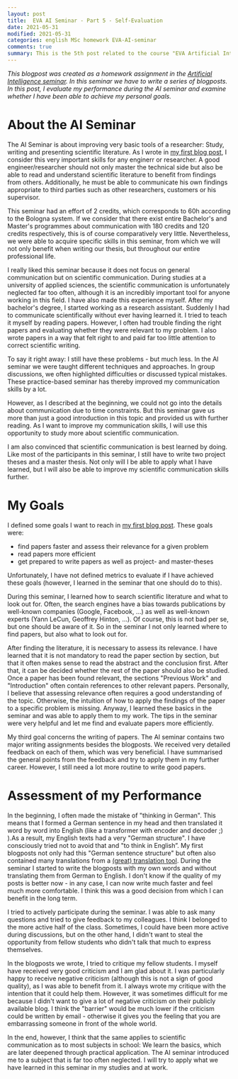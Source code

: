 ```yaml
---
layout: post
title:  EVA AI Seminar - Part 5 - Self-Evaluation
date: 2021-05-31
modified: 2021-05-31
categories: english MSc homework EVA-AI-seminar
comments: true
summary: This is the 5th post related to the course "EVA Artificial Intelligence Seminar". In this post, I critically assess my own performance during the AI seminar and examine whether I have been able to achieve my personal goals.
---
```


*This blogpost was created as a homework assignment in the [Artificial Intelligence seminar](https://moodle.msengineering.ch/mod/data/view.php?d=62&rid=3128&filter=1). In this seminar we have to write a series of blogposts. In this post, I evaluate my performance during the AI seminar and examine whether I have been able to achieve my personal goals.*

# About the AI Seminar
The AI Seminar is about improving very basic tools of a researcher: Study, writing and presenting scientific literature. 
As I wrote in [my first blog post](https://sagerpascal.github.io/english/msc/homework/eva-ai-seminar/2021/03/05/EVA-Part1/), I consider this very important skills for any enginerr or researcher. 
A good engineer/researcher should not only master the technical side but also be able to read and understand scientific literature to benefit from findings from others. Additionally, he must be able to communicate his own findings appropriate to third parties such as other researchers, customers or his supervisor. 

This seminar had an effort of 2 credits, which corresponds to 60h according to the Bologna system. If we consider that there exist entire Bachelor's and Master's programmes about communication with 180 credits and 120 credits respectively, this is of course comparatively very little.
Nevertheless, we were able to acquire specific skills in this seminar, from which we will not only benefit when writing our thesis, but throughout our entire professional life.

I really liked this seminar because it does not focus on general communication but on scientific communication. During studies at a university of applied sciences, the scientific communication is unfortunately neglected far too often, although it is an incredibly important tool for anyone working in this field.
I have also made this experience myself. After my bachelor's degree, I started working as a research assistant. Suddenly I had to communicate scientifically without ever having learned it. I tried to teach it myself by reading papers. However, I often had trouble finding the right papers and evaluating whether they were relevant to my problem.
I also wrote papers in a way that felt right to and paid far too little attention to correct scientific writing.

To say it right away: I still have these problems - but much less. In the AI seminar we were taught different techniques and approaches. In group discussions, we often highlighted difficulties or discussed typical mistakes. 
These practice-based seminar has thereby improved my communication skills by a lot.

However, as I described at the beginning, we could not go into the details about communication due to time constraints. But this seminar gave us more than just a good introduction in this topic and provided us with further reading. As I want to improve my communication skills, I will use this opportunity to study more about scientific communication.

I am also convinced that scientific communication is best learned by doing. Like most of the participants in this seminar, I still have to write two project theses and a master thesis. Not only will I be able to apply what I have learned, but I will also be able to improve my scientific communication skills further.

# My Goals
I defined some goals I want to reach in [my first blog post](https://sagerpascal.github.io/english/msc/homework/eva-ai-seminar/2021/03/05/EVA-Part1/). These goals were:
- find papers faster and assess their relevance for a given problem
- read papers more efficient
- get prepared to write papers as well as project- and master-theses

Unfortunately, I have not defined metrics to evaluate if I have achieved these goals (however, I learned in the seminar that one should do to this).

During this seminar, I learned how to search scientific literature and what to look out for. Often, the search engines have a bias towards publications by well-known companies (Google, Facebook, ...) as well as well-known experts (Yann LeCun, Geoffrey Hinton, ...). Of course, this is not bad per se, but one should be aware of it. 
So in the seminar I not only learned where to find papers, but also what to look out for.

After finding the literature, it is necessary to assess its relevance. I have learned that it is not mandatory to read the paper section by section, but that it often makes sense to read the abstract and the conclusion first. After that, it can be decided whether the rest of the paper should also be studied. Once a paper has been found relevant, the sections "Previous Work" and "Introduction" often contain references to other relevant papers. Personally, I believe that assessing relevance often requires a good understanding of the topic. Otherwise, the intuition of how to apply the findings of the paper to a specific problem is missing.
Anyway, I learned these basics in the seminar and was able to apply them to my work. The tips in the seminar were very helpful and let me find and evaluate papers more efficiently.

My third goal concerns the writing of papers. The AI seminar contains two major writing assignments besides the blogposts. We received very detailed feedback on each of them, which was very beneficial.
I have summarised the general points from the feedback and try to apply them in my further career. However, I still need a lot more routine to write good papers.

# Assessment of my Performance
In the beginning, I often made the mistake of "thinking in German". This means that I formed a German sentence in my head and then translated it word by word into English (like a transformer with encoder and decoder ;) ).As a result, my English texts had a very "German structure". I have consciously tried not to avoid that and "to think in English”. My first blogposts not only had this "German sentence structure" but often also contained many translations from a [(great) translation tool](https://www.deepl.com/translator). During the seminar I started to write the blogposts with my own words and without translating them from German to English. I don't know if the quality of my posts is better now - in any case, I can now write much faster and feel much more comfortable. I think this was a good decision from which I can benefit in the long term.

I tried to actively participate during the seminar. I was able to ask many questions and tried to give feedback to my colleagues.
I think I belonged to the more active half of the class. Sometimes, I could have been more active during discussions, but on the other hand, I didn't want to steal the opportunity from fellow students who didn't talk that much to express themselves.

In the blogposts we wrote, I tried to critique my fellow students. I myself have received very good criticism and I am glad about it. I was particularly happy to receive negative criticism (although this is not a sign of good quality), as I was able to benefit from it. I always wrote my critique with the intention that it could help them. However, it was sometimes difficult for me because I didn't want to give a lot of negative criticism on their publicly available blog. I think the "barrier" would be much lower if the criticism could be written by email - otherwise it gives you the feeling that you are embarrassing someone in front of the whole world.

In the end, however, I think that the same applies to scientific communication as to most subjects in school: We learn the basics, which are later deepened through practical application. The AI seminar introduced me to a subject that is far too often neglected. I will try to apply what we have learned in this seminar in my studies and at work.




